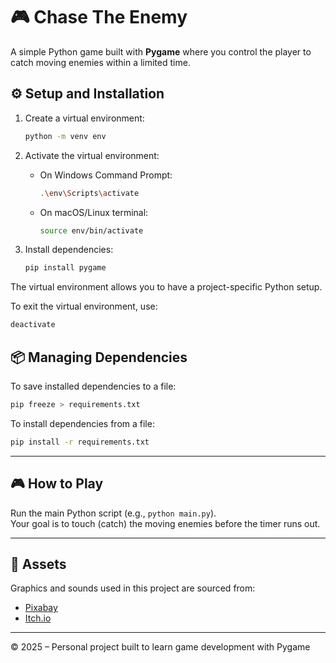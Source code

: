 # 🎮 Chase The Enemy

A simple Python game built with **Pygame** where you control the player to catch moving enemies within a limited time.

## ⚙️ Setup and Installation

1. Create a virtual environment:  
   ```bash
   python -m venv env
   ```

2. Activate the virtual environment:
   - On Windows Command Prompt:
     ```bash
     .\env\Scripts\activate
     ```
   - On macOS/Linux terminal:
     ```bash
     source env/bin/activate
     ```

3. Install dependencies:
   ```bash
   pip install pygame
   ```

The virtual environment allows you to have a project-specific Python setup.

To exit the virtual environment, use:
```bash
deactivate
```

## 📦 Managing Dependencies

To save installed dependencies to a file:
```bash
pip freeze > requirements.txt
```

To install dependencies from a file:
```bash
pip install -r requirements.txt
```
---

## 🎮 How to Play

Run the main Python script (e.g., `python main.py`).  
Your goal is to touch (catch) the moving enemies before the timer runs out.

---

## 🎨 Assets

Graphics and sounds used in this project are sourced from:  
- [Pixabay](https://pixabay.com/)  
- [Itch.io](https://itch.io/)

---

© 2025 – Personal project built to learn game development with Pygame

